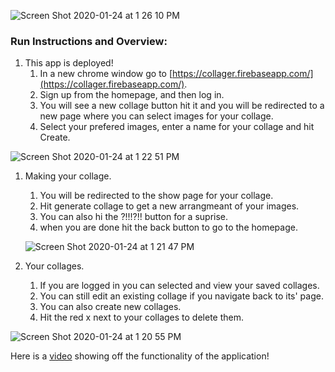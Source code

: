 ![Screen Shot 2020-01-24 at 1 26 10 PM](https://user-images.githubusercontent.com/17993120/73101530-1c1abc80-3ead-11ea-9e3b-6f3890e95f4f.png)

### Run Instructions and Overview:

1. This app is deployed!
    1. In a new chrome window go to [https://collager.firebaseapp.com/](https://collager.firebaseapp.com/).
    1. Sign up from the homepage, and then log in. 
    1. You will see a new collage button hit it and you will be redirected to a new page where you can select images for your     collage.
    1. Select your prefered images, enter a name for your collage and hit Create.

  ![Screen Shot 2020-01-24 at 1 22 51 PM](https://user-images.githubusercontent.com/17993120/73103748-00fe7b80-3eb2-11ea-8606-f909dd902190.png)

1. Making your collage.
    1. You will be redirected to the show page for your collage.
    1. Hit generate collage to get a new arrangmeant of your images.
    1. You can also hi the ?!!!?!! button for a suprise.
    1. when you are done hit the back button to go to the homepage.
    
    ![Screen Shot 2020-01-24 at 1 21 47 PM](https://user-images.githubusercontent.com/17993120/73103808-22f7fe00-3eb2-11ea-9d25-787c13cef1c3.png)
    
1. Your collages.
    1. If you are logged in you can selected and view your saved collages.
    1. You can still edit an existing collage if you navigate back to its' page.
    1. You can also create new collages.
    1. Hit the red x next to your collages to delete them.

![Screen Shot 2020-01-24 at 1 20 55 PM](https://user-images.githubusercontent.com/17993120/73103820-3014ed00-3eb2-11ea-9e48-bdd2156e5ca2.png)

Here is a [video](https://youtu.be/ifvKQvHizIQ) showing off the functionality of the application!
